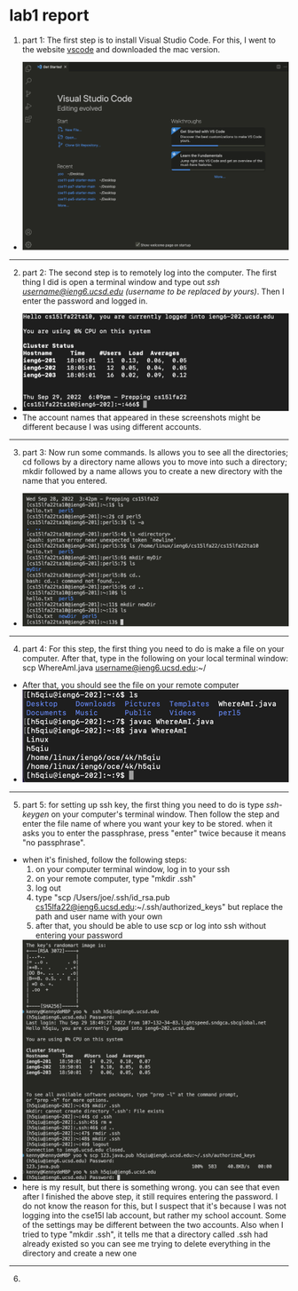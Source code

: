 # lab1 report
1. part 1: The first step is to install Visual Studio Code. For this, I went to the website [vscode](https://code.visualstudio.com/download) and downloaded the mac version.
* <img src="https://github.com/josephjo7star/labreport1/blob/main/image1.png" />
---
2. part 2: The second step is to remotely log into the computer. The first thing I did is open a terminal window and type out *ssh username@ieng6.ucsd.edu (username to be replaced by yours)*. Then I enter the password and logged in.
* ![my result](https://github.com/josephjo7star/labreport1/blob/main/image4.png)
* The account names that appeared in these screenshots might be different because I was using different accounts.
---
3. part 3: Now run some commands. ls allows you to see all the directories; cd follows by a directory name allows you to move into such a directory; mkdir followed by a name allows you to create a new directory with the name that you entered.
* ![my result](https://github.com/josephjo7star/labreport1/blob/main/image2.png)
---
4. part 4: For this step, the first thing you need to do is make a file on your computer. After that, type in the following on your local terminal window: scp WhereAmI.java username@ieng6.ucsd.edu:~/
* After that, you should see the file on your remote computer
* ![my result](https://github.com/josephjo7star/labreport1/blob/main/image3.png)
---
5. part 5: for setting up ssh key, the first thing you need to do is type *ssh-keygen* on your computer's terminal window. Then follow the step and enter the file name of where you want your key to be stored. when it asks you to enter the passphrase, press "enter" twice because it means "no passphrase".
* when it's finished, follow the following steps:
  1. on your computer terminal window, log in to your ssh 
  2. on your remote computer, type "mkdir .ssh"
  3. log out
  4. type "scp /Users/joe/.ssh/id_rsa.pub cs15lfa22@ieng6.ucsd.edu:~/.ssh/authorized_keys" but replace the path and user name with your own
  5. after that, you should be able to use scp or log into ssh without entering your password
* ![my result](https://github.com/josephjo7star/labreport1/blob/main/image6.png)
* here is my result, but there is something wrong. you can see that even after I finished the above step, it still requires entering the password. I do not know the reason for this, but I suspect that it's because I was not logging into the cse15l lab account, but rather my school account. Some of the settings may be different between the two accounts. Also when I tried to type "mkdir .ssh", it tells me that a directory called .ssh had already existed so you can see me trying to delete everything in the directory and create a new one
---
6.
